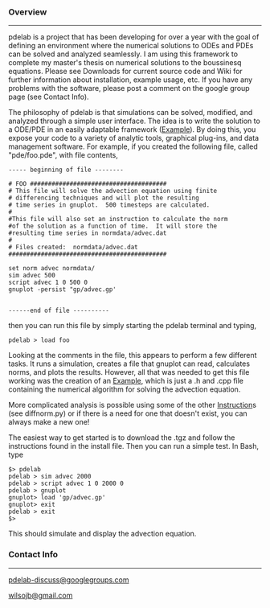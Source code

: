 ### Overview ###

---


pdelab is a project that has been developing for over a year with the goal of defining an environment where the numerical solutions to ODEs and PDEs can be solved and analyzed seamlessly.  I am using this framework to complete my master's thesis on numerical solutions to the boussinesq equations.  Please see Downloads for current source code and Wiki for further information about installation, example usage, etc.  If you have any problems with the software, please post a comment on the google group page (see Contact Info).

The philosophy of pdelab is that simulations can be solved, modified, and analyzed through a simple user interface.  The idea is to write the solution to a ODE/PDE in an easily adaptable framework ([Example](Example.md)).  By doing this, you expose your code to a variety of analytic tools, graphical plug-ins, and data management software.  For example, if you created the following file, called "pde/foo.pde", with file contents,

```
----- beginning of file --------

# FOO ######################################
# This file will solve the advection equation using finite
# differencing techniques and will plot the resulting
# time series in gnuplot.  500 timesteps are calculated.
#
#This file will also set an instruction to calculate the norm
#of the solution as a function of time.  It will store the 
#resulting time series in normdata/advec.dat 
#
# Files created:  normdata/advec.dat
############################################

set norm advec normdata/
sim advec 500
script advec 1 0 500 0
gnuplot -persist "gp/advec.gp'


------end of file ----------
```

then you can run this file by simply starting the pdelab terminal and typing,

```
pdelab > load foo
```

Looking at the comments in the file, this appears to perform a few different tasks.  It runs a simulation, creates a file that gnuplot can read, calculates norms, and plots the results.  However, all that was needed to get this file working was the creation of an [Example](Example.md), which is just a .h and .cpp file containing the numerical algorithm for solving the advection equation.

More complicated analysis is possible using some of the other [Instruction](Instruction.md)s (see diffnorm.py) or if there is a need for one that doesn't exist, you can always make a new one!


The easiest way to get started is to download the .tgz and follow the instructions found in the install file.  Then you can run a simple test.  In Bash, type

```
$> pdelab
pdelab > sim advec 2000
pdelab > script advec 1 0 2000 0
pdelab > gnuplot
gnuplot> load 'gp/advec.gp'
gnuplot> exit
pdelab > exit
$>
```

This should simulate and display the advection equation.


### Contact Info ###

---


pdelab-discuss@googlegroups.com

wilsojb@gmail.com